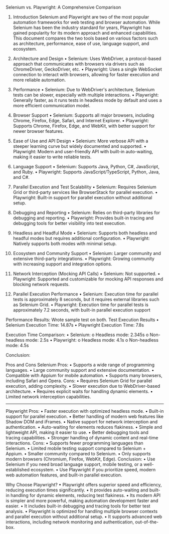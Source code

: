 Selenium vs. Playwright: A Comprehensive Comparison
1. Introduction Selenium and Playwright are two of the most popular automation frameworks for web testing and browser automation. While Selenium has been the industry standard for years, Playwright has gained popularity for its modern approach and enhanced capabilities. This document compares the two tools based on various factors such as architecture, performance, ease of use, language support, and ecosystem.

2. Architecture and Design
•	Selenium: Uses WebDriver, a protocol-based approach that communicates with browsers via drivers such as ChromeDriver, GeckoDriver, etc.
•	Playwright: Uses a single WebSocket connection to interact with browsers, allowing for faster execution and more reliable automation.
3. Performance
•	Selenium: Due to WebDriver's architecture, Selenium tests can be slower, especially with multiple interactions.
•	Playwright: Generally faster, as it runs tests in headless mode by default and uses a more efficient communication model.
4. Browser Support
•	Selenium: Supports all major browsers, including Chrome, Firefox, Edge, Safari, and Internet Explorer.
•	Playwright: Supports Chrome, Firefox, Edge, and WebKit, with better support for newer browser features.
5. Ease of Use and API Design
•	Selenium: More verbose API with a steeper learning curve but widely documented and supported.
•	Playwright: Modern and user-friendly API with built-in auto-waiting, making it easier to write reliable tests.
6. Language Support
•	Selenium: Supports Java, Python, C#, JavaScript, and Ruby.
•	Playwright: Supports JavaScript/TypeScript, Python, Java, and C#.
7. Parallel Execution and Test Scalability
•	Selenium: Requires Selenium Grid or third-party services like BrowserStack for parallel execution.
•	Playwright: Built-in support for parallel execution without additional setup.



8. Debugging and Reporting
•	Selenium: Relies on third-party libraries for debugging and reporting.
•	Playwright: Provides built-in tracing and debugging tools for better visibility into test execution.
9. Headless and Headful Mode
•	Selenium: Supports both headless and headful modes but requires additional configuration.
•	Playwright: Natively supports both modes with minimal setup.
10. Ecosystem and Community Support
•	Selenium: Larger community and extensive third-party integrations.
•	Playwright: Growing community with increasing support and integration options.
11. Network Interception (Mocking API Calls)
•	Selenium: Not supported.
•	Playwright: Supported and customizable for mocking API responses and blocking network requests.
12. Parallel Execution Performance
•	Selenium: Execution time for parallel tests is approximately 8 seconds, but it requires external libraries such as Selenium Grid.
•	Playwright: Execution time for parallel tests is approximately 7.2 seconds, with built-in parallel execution support
 

Performance Results:
Wrote sample test on both.
Test Execution Results
•	Selenium Execution Time: 14.87s
•	Playwright Execution Time: 7.8s

Execution Time Comparison:
•	Selenium:
o	Headless mode: 2.345s
o	Non-headless mode: 2.5s
•	Playwright:
o	Headless mode: 4.1s
o	Non-headless mode: 4.5s






Conclusion:



Pros and Cons
Selenium
Pros:
•	Supports a wide range of programming languages.
•	Large community support and extensive documentation.
•	Compatible with Appium for mobile automation.
•	Supports many browsers, including Safari and Opera.
Cons:
•	Requires Selenium Grid for parallel execution, adding complexity.
•	Slower execution due to WebDriver-based architecture.
•	Requires explicit waits for handling dynamic elements.
•	Limited network interception capabilities.
________________________________________
Playwright
Pros:
•	Faster execution with optimized headless mode.
•	Built-in support for parallel execution.
•	Better handling of modern web features like Shadow DOM and iFrames.
•	Native support for network interception and authentication.
•	Auto-waiting for elements reduces flakiness.
•	Simple and lightweight API, making it easier to use.
•	Better debugging tools and tracing capabilities.
•	Stronger handling of dynamic content and real-time interactions.
Cons:
•	Supports fewer programming languages than Selenium.
•	Limited mobile testing support compared to Selenium + Appium.
•	Smaller community compared to Selenium.
•	Only supports modern browsers (Chromium, Firefox, WebKit, Edge).
Conclusion:
•	Use Selenium if you need broad language support, mobile testing, or a well-established ecosystem.
•	Use Playwright if you prioritize speed, modern web automation features, and built-in parallel execution.

Why Choose Playwright?
•	Playwright offers superior speed and efficiency, reducing execution times significantly.
•	It provides auto-waiting and built-in handling for dynamic elements, reducing test flakiness.
•	Its modern API is simpler and more powerful, making automation development faster and easier.
•	It includes built-in debugging and tracing tools for better test analysis.
•	Playwright is optimized for handling multiple browser contexts and parallel execution without additional setup.
•	It supports advanced web interactions, including network monitoring and authentication, out-of-the-box.

